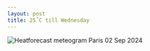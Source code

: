 ```yaml
---
layout: post
title: 25˚C till Wednesday
---
```


![Heatforecast meteogram Paris 02 Sep 2024](https://heatforecast.github.io/images/paris_2024090200.png)